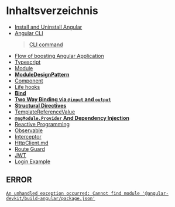 # Inhaltsverzeichnis

- [Install and Uninstall Angular](Install&UninstallAngular.md)  
- [Angular CLI](AngularCLI.md)  
  > [CLI command](https://blog.poychang.net/note-angular-cli/)    
- [Flow of boosting Angular Application](ApplicationActs.md)  
- [Typescript](TypeScript.md)  
- [Module](ngModule.md)  
- **[ModuleDesignPattern](moduleDesignPattern.md)**
- [Component](Component.md)  
- [Life hooks](lifeHooks.md)  
- **[Bind](Binding.md)**
- **[Two Way Binding via `@input` and `output`](TwoWayBinding.md)**
- **[Structural Directives](Structural%20Directives.md)**  
- [TemplateReferenceValue](TemplateReferenceValue.md)   
- **[`@ngModule.Provider` And Dependency Injection](Dependency%20Injection.md)**
- [Reactive Programming](ReactiveProgramming.md)   
- [Observable](Observable.md)    
- [Interceptor](Interceptor.md)   
- [HttpClient.md](HttpClient.md)    
- [Route Guard](Route%20Guard.md)    
- [JWT](JWT.md)    
- [Login Example](https://jasonwatmore.com/post/2020/07/18/angular-10-user-registration-and-login-example-tutorial)    

## ERROR

[`An unhandled exception occurred: Cannot find module '@angular-devkit/build-angular/package.json'`](https://stackoverflow.com/questions/50333003/could-not-find-module-angular-devkit-build-angular?page=2&tab=votes#tab-top)



